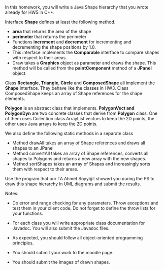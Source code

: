 
In this homework, you will write a Java Shape hierarchy that you wrote already for HW5 in C++.

Interface **Shape** defines at least the following method.

- **area** that returns the area of the shape
- **perimeter** that returns the perimeter
- Functions **increment** and **decrement** for incrementing and decrementing the shape
    positions by 1.0.
- This interface implements the **Comparable** interface to compare shapes with respect to their
    areas.
- Draw takes a **Graphics** object as parameter and draws the shape. This method will be called
    from the **paintComponent** method of a **JPanel** object.

Class **Rectangle, Triangle, Circle** and **ComposedShape** all implement the **Shape**
interface. They behave like the classes in HW3. Class ComposedShape keeps an array of Shape
references for the shape elements.

**Polygon** is an abstract class that implements. **PolygonVect and PolygonDyn** are two
concrete classes that derive from **Polygon** class. One of them uses Collection class ArrayList
vectors to keep the 2D points, the other uses Java arrays to keep the 2D points.

We also define the following static methods in a separate class

- Method drawAll takes an array of Shape references and draws all shapes to an JPanel
- Method convertAll takes an array of Shape references, converts all shapes to Polygons and
    returns a new array with the new shapes.
- Method sortShapes takes an array of Shapes and increasingly sorts them with respect to their
    areas.

Use the program that our TA Ahmet Soyyiğit showed you during the PS to draw this shape hierarchy
In UML diagrams and submit the results.

Notes:

- Do error and range checking for any parameters. Throw exceptions and test them in your
    client code. Do not forget to define the throw lists for your functions.
- For each class you will write appropriate class documentation for Javadoc. You will also
    submit the Javadoc files.


- As expected, you should follow all object-oriented programming principles.
- You should submit your work to the moodle page.
- You should submit the images of drawn shapes.


